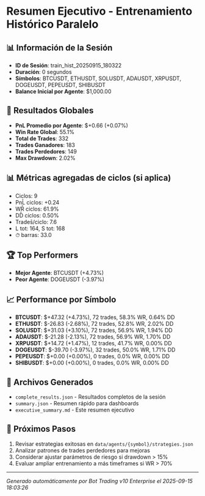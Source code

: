 # Resumen Ejecutivo - Entrenamiento Histórico Paralelo

## 📊 Información de la Sesión
- **ID de Sesión**: train_hist_20250915_180322
- **Duración**: 0 segundos
- **Símbolos**: BTCUSDT, ETHUSDT, SOLUSDT, ADAUSDT, XRPUSDT, DOGEUSDT, PEPEUSDT, SHIBUSDT
- **Balance Inicial por Agente**: $1,000.00

## 🎯 Resultados Globales
- **PnL Promedio por Agente**: $+0.66 (+0.07%)
- **Win Rate Global**: 55.1%
- **Total de Trades**: 332
- **Trades Ganadores**: 183
- **Trades Perdedores**: 149
- **Max Drawdown**: 2.02%

## 📊 Métricas agregadas de ciclos (si aplica)
- Ciclos: 9
- PnL̄ ciclos: +0.24
- WR̄ ciclos: 61.9%
- DD̄ ciclos: 0.50%
- Trades̄/ciclo: 7.6
- L tot: 164, S tot: 168
- ⏱̄ barras: 33.0


## 🏆 Top Performers
- **Mejor Agente**: BTCUSDT (+4.73%)
- **Peor Agente**: DOGEUSDT (-3.97%)

## 📈 Performance por Símbolo
- **BTCUSDT**: $+47.32 (+4.73%), 72 trades, 58.3% WR, 0.64% DD
- **ETHUSDT**: $-26.83 (-2.68%), 72 trades, 52.8% WR, 2.02% DD
- **SOLUSDT**: $+31.03 (+3.10%), 72 trades, 56.9% WR, 1.94% DD
- **ADAUSDT**: $-21.28 (-2.13%), 72 trades, 56.9% WR, 1.70% DD
- **XRPUSDT**: $+14.72 (+1.47%), 12 trades, 41.7% WR, 0.00% DD
- **DOGEUSDT**: $-39.70 (-3.97%), 32 trades, 50.0% WR, 1.71% DD
- **PEPEUSDT**: $+0.00 (+0.00%), 0 trades, 0.0% WR, 0.00% DD
- **SHIBUSDT**: $+0.00 (+0.00%), 0 trades, 0.0% WR, 0.00% DD

## 📁 Archivos Generados
- `complete_results.json` - Resultados completos de la sesión
- `summary.json` - Resumen rápido para dashboards
- `executive_summary.md` - Este resumen ejecutivo

## 🎯 Próximos Pasos
1. Revisar estrategias exitosas en `data/agents/{symbol}/strategies.json`
2. Analizar patrones de trades perdedores para mejoras
3. Considerar ajustar parámetros de riesgo si drawdown > 15%
4. Evaluar ampliar entrenamiento a más timeframes si WR > 70%

---
*Generado automáticamente por Bot Trading v10 Enterprise el 2025-09-15 18:03:26*
